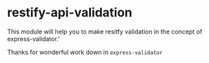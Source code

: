 restify-api-validation
==================

This module will help you to make resitfy validation in the concept of express-validator.'

Thanks for wonderful work down in `express-validator`
